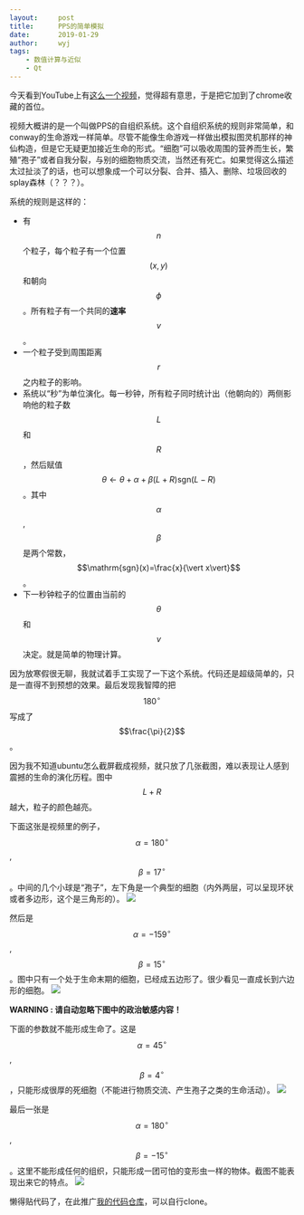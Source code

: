```yaml
---
layout:		post
title:		PPS的简单模拟
date:		2019-01-29
author:		wyj
tags:
    - 数值计算与近似
    - Qt
---
```


今天看到YouTube上有[这么一个视频](https://www.youtube.com/watch?v=makaJpLvbow)，觉得超有意思，于是把它加到了chrome收藏的首位。

视频大概讲的是一个叫做PPS的自组织系统。这个自组织系统的规则非常简单，和conway的生命游戏一样简单。尽管不能像生命游戏一样做出模拟图灵机那样的神仙构造，但是它无疑更加接近生命的形式。“细胞”可以吸收周围的营养而生长，繁殖“孢子”或者自我分裂，与别的细胞物质交流，当然还有死亡。如果觉得这么描述太过扯淡了的话，也可以想象成一个可以分裂、合并、插入、删除、垃圾回收的splay森林（？？？）。

系统的规则是这样的：

- 有$$n$$个粒子，每个粒子有一个位置$$(x,y)$$和朝向$$\phi$$。所有粒子有一个共同的**速率**$$v$$。
- 一个粒子受到周围距离$$r$$之内粒子的影响。
- 系统以“秒”为单位演化。每一秒钟，所有粒子同时统计出（他朝向的）两侧影响他的粒子数$$L$$和$$R$$，然后赋值$$\theta\leftarrow\theta+\alpha+\beta(L+R)\mathrm{sgn}(L-R)$$。其中$$\alpha$$,$$\beta$$是两个常数，$$\mathrm{sgn}(x)=\frac{x}{\vert x\vert}$$。
- 下一秒钟粒子的位置由当前的$$\theta$$和$$v$$决定。就是简单的物理计算。

因为放寒假很无聊，我就试着手工实现了一下这个系统。代码还是超级简单的，只是一直得不到预想的效果。最后发现我智障的把$$180^\circ$$写成了$$\frac{\pi}{2}$$。

因为我不知道ubuntu怎么截屏截成视频，就只放了几张截图，难以表现让人感到震撼的生命的演化历程。图中$$L+R$$越大，粒子的颜色越亮。

下面这张是视频里的例子，$$\alpha=180^\circ$$,$$\beta=17^\circ$$。中间的几个小球是“孢子”，左下角是一个典型的细胞（内外两层，可以呈现环状或者多边形，这个是三角形的）。
![](https://i.loli.net/2019/01/29/5c5054bc8538a.png)


然后是$$\alpha=-159^\circ$$,$$\beta=15^\circ$$。图中只有一个处于生命末期的细胞，已经成五边形了。很少看见一直成长到六边形的细胞。
![](https://i.loli.net/2019/01/29/5c5054bbf008c.png)

<strong> WARNING : 请自动忽略下图中的政治敏感内容！</strong>

下面的参数就不能形成生命了。这是$$\alpha=45^\circ$$,$$\beta=4^\circ$$，只能形成很厚的死细胞（不能进行物质交流、产生孢子之类的生命活动）。
![](https://i.loli.net/2019/01/29/5c5055ea4486c.png
)

最后一张是$$\alpha=180^\circ$$,$$\beta=-15^\circ$$。这里不能形成任何的组织，只能形成一团可怕的变形虫一样的物体。截图不能表现出来它的特点。
![](https://i.loli.net/2019/01/29/5c5055e9634cc.png)

懒得贴代码了，在此推广[我的代码仓库](https://github.com/2o181o28/MyProg)，可以自行clone。

